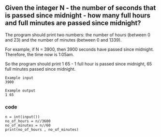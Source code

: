 ## Given the integer N - the number of seconds that is passed since midnight - how many full hours and full minutes are passed since midnight?

The program should print two numbers: the number of hours (between 0 and 23) and the number of minutes (between 0 and 1339).

For example, if N = 3900, then 3900 seconds have passed since midnight. 
Therefore, the time now is 1:05am. 

So the program should print 1 65 - 1 full hour is passed since midnight, 65 full minutes passed since midnight.  
```
Example input
3900

Example output
1 65
```
### code
```
n = int(input())
no_of_hours = n//3600
no_of_minutes = n//60
print(no_of_hours , no_of_minutes)
```
